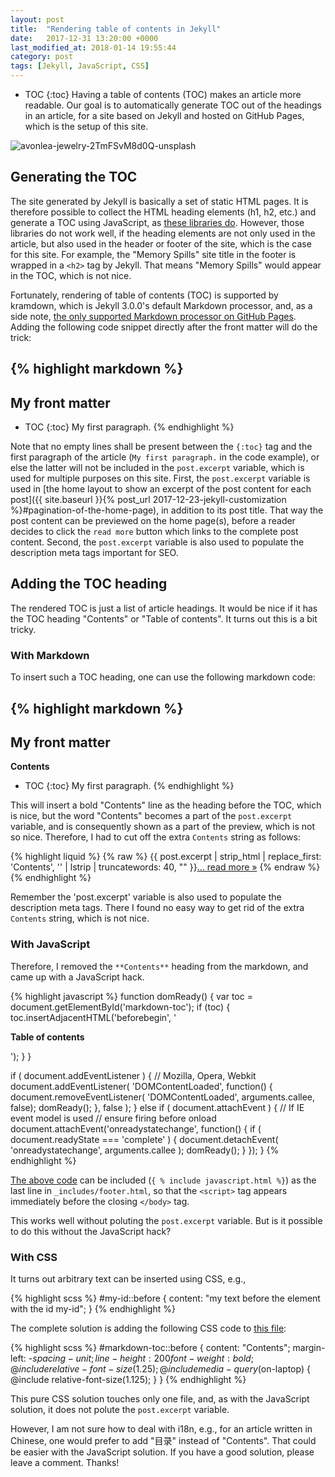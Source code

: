 ```yaml
---
layout: post
title:  "Rendering table of contents in Jekyll"
date:   2017-12-31 13:20:00 +0000
last_modified_at: 2018-01-14 19:55:44
category: post
tags: [Jekyll, JavaScript, CSS]
---
```


* TOC
{:toc}
Having a table of contents (TOC) makes an article more readable. Our goal is to
automatically generate TOC out of the headings in an article, for a site based
on Jekyll and hosted on GitHub Pages, which is the setup of this site.

![avonlea-jewelry-2TmFSvM8d0Q-unsplash](https://user-images.githubusercontent.com/15970333/102717392-56215800-42e2-11eb-87c1-ca4df56966aa.jpg "Table of content -- photo by Avonlea Jewelry on Unsplash")

## Generating the TOC

The site generated by Jekyll is basically a set of static HTML pages. It is
therefore possible to collect the HTML heading elements (h1, h2, etc.) and
generate a TOC using JavaScript, as [these libraries
do](https://github.com/gajus/contents#table-of-contents-toc-generator-similar-libraries).
However, those libraries do not work well, if the heading elements are not only
used in the article, but also used in the header or footer of the site, which
is the case for this site.  For example, the "Memory Spills" site title in the
footer is wrapped in a `<h2>` tag by Jekyll.  That means "Memory Spills" would
appear in the TOC, which is not nice.

Fortunately, rendering of table of contents (TOC) is supported by kramdown,
which is Jekyll 3.0.0's default Markdown processor, and, as a side note, [the
only supported Markdown processor on GitHub
Pages](https://help.github.com/articles/updating-your-markdown-processor-to-kramdown/).
Adding the following code snippet directly after the front matter will do the
trick:

{% highlight markdown %}
---
My front matter
---

* TOC
{:toc}
My first paragraph.
{% endhighlight %}

Note that no empty lines shall be present between the `{:toc}` tag and the
first paragraph of the article (`My first paragraph.` in the code example), or
else the latter will not be included in the `post.excerpt` variable, which is
used for multiple purposes on this site. First, the `post.excerpt` variable is used in [the
home layout to show an excerpt of the post content for each post]({{
site.baseurl }}{% post_url 2017-12-23-jekyll-customization
%}#pagination-of-the-home-page), in addition to its post title. That way the
post content can be previewed on the home page(s), before a reader decides to
click the `read more` button which links to the complete post content. Second,
the `post.excerpt` variable is also used to populate the description meta
tags important for SEO. 

## Adding the TOC heading

The rendered TOC is just a list of article headings. It would be nice if it has
the TOC heading "Contents" or "Table of contents".  It turns out this is a bit
tricky.

### With Markdown

To insert such a TOC heading, one can use the following markdown code:

{% highlight markdown %}
---
My front matter
---

**Contents**
* TOC
{:toc}
My first paragraph.
{% endhighlight %}

This will insert a bold "Contents" line as the heading before the TOC, which is
nice, but the word "Contents" becomes a part of the `post.excerpt` variable,
and is consequently shown as a part of the preview, which is not so nice.
Therefore, I had to cut off the extra `Contents` string as follows:

{% highlight liquid %}
{% raw %}
{{ post.excerpt | strip_html | replace_first: 'Contents', '' | lstrip | truncatewords: 40, "" }}<a href="{{ post.url | relative_url }}">&hellip; read more &raquo;</a>
{% endraw %}
{% endhighlight %}

Remember the 'post.excerpt' variable is also used to populate the description
meta tags. There I found no easy way to get rid of the extra `Contents` string,
which is not nice.

### With JavaScript

Therefore, I removed the `**Contents**` heading from the
markdown, and came up with a JavaScript hack.

{% highlight javascript %}
function domReady() {
    var toc = document.getElementById('markdown-toc');
    if (toc) {
        toc.insertAdjacentHTML('beforebegin', '<p><strong>Table of contents</strong></p>');
    }
}

if ( document.addEventListener ) { // Mozilla, Opera, Webkit
    document.addEventListener( 'DOMContentLoaded', function() {
        document.removeEventListener( 'DOMContentLoaded', arguments.callee, false);
        domReady();
    }, false );
} else if ( document.attachEvent ) { // If IE event model is used
    // ensure firing before onload
    document.attachEvent('onreadystatechange', function() {
        if ( document.readyState === 'complete' ) {
            document.detachEvent( 'onreadystatechange', arguments.callee );
            domReady();
        }
    });
}
{% endhighlight %}

[The above
code](https://github.com/ouyi/ouyi.github.io/blob/master/_includes/javascript.html)
can be included (`{ % include javascript.html %}`) as the last line in
`_includes/footer.html`, so that the `<script>` tag appears immediately before
the closing `</body>` tag.

This works well without poluting the `post.excerpt` variable. But is it
possible to do this without the JavaScript hack?

### With CSS

It turns out arbitrary text can be inserted using CSS, e.g., 

{% highlight scss %}
#my-id::before {
  content: "my text before the element with the id my-id";
}
{% endhighlight %}

The complete solution is adding the following CSS code to [this file](https://github.com/ouyi/ouyi.github.io/blob/master/_sass/custom.scss):

{% highlight scss %}
#markdown-toc::before {
  content: "Contents";
  margin-left: -$spacing-unit;
  line-height: 200%;
  font-weight: bold;
  @include relative-font-size(1.25);
  @include media-query($on-laptop) {
    @include relative-font-size(1.125);
  }
}
{% endhighlight %}

This pure CSS solution touches only one file, and, as with
the JavaScript solution, it does not polute the `post.excerpt` variable.

However, I am not sure how to deal with i18n, e.g., for an article written in
Chinese, one would prefer to add "目录" instead of "Contents". That could be
easier with the JavaScript solution. If you have a good solution, please leave
a comment. Thanks!
